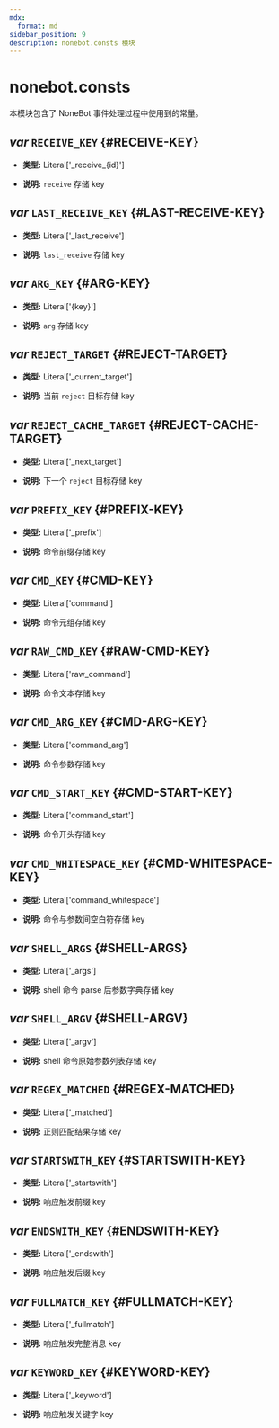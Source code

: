 ```yaml
---
mdx:
  format: md
sidebar_position: 9
description: nonebot.consts 模块
---
```


# nonebot.consts

本模块包含了 NoneBot 事件处理过程中使用到的常量。

## _var_ `RECEIVE_KEY` {#RECEIVE-KEY}

- **类型:** Literal['\_receive\_{id}']

- **说明:** `receive` 存储 key

## _var_ `LAST_RECEIVE_KEY` {#LAST-RECEIVE-KEY}

- **类型:** Literal['\_last\_receive']

- **说明:** `last_receive` 存储 key

## _var_ `ARG_KEY` {#ARG-KEY}

- **类型:** Literal['{key}']

- **说明:** `arg` 存储 key

## _var_ `REJECT_TARGET` {#REJECT-TARGET}

- **类型:** Literal['\_current\_target']

- **说明:** 当前 `reject` 目标存储 key

## _var_ `REJECT_CACHE_TARGET` {#REJECT-CACHE-TARGET}

- **类型:** Literal['\_next\_target']

- **说明:** 下一个 `reject` 目标存储 key

## _var_ `PREFIX_KEY` {#PREFIX-KEY}

- **类型:** Literal['\_prefix']

- **说明:** 命令前缀存储 key

## _var_ `CMD_KEY` {#CMD-KEY}

- **类型:** Literal['command']

- **说明:** 命令元组存储 key

## _var_ `RAW_CMD_KEY` {#RAW-CMD-KEY}

- **类型:** Literal['raw\_command']

- **说明:** 命令文本存储 key

## _var_ `CMD_ARG_KEY` {#CMD-ARG-KEY}

- **类型:** Literal['command\_arg']

- **说明:** 命令参数存储 key

## _var_ `CMD_START_KEY` {#CMD-START-KEY}

- **类型:** Literal['command\_start']

- **说明:** 命令开头存储 key

## _var_ `CMD_WHITESPACE_KEY` {#CMD-WHITESPACE-KEY}

- **类型:** Literal['command\_whitespace']

- **说明:** 命令与参数间空白符存储 key

## _var_ `SHELL_ARGS` {#SHELL-ARGS}

- **类型:** Literal['\_args']

- **说明:** shell 命令 parse 后参数字典存储 key

## _var_ `SHELL_ARGV` {#SHELL-ARGV}

- **类型:** Literal['\_argv']

- **说明:** shell 命令原始参数列表存储 key

## _var_ `REGEX_MATCHED` {#REGEX-MATCHED}

- **类型:** Literal['\_matched']

- **说明:** 正则匹配结果存储 key

## _var_ `STARTSWITH_KEY` {#STARTSWITH-KEY}

- **类型:** Literal['\_startswith']

- **说明:** 响应触发前缀 key

## _var_ `ENDSWITH_KEY` {#ENDSWITH-KEY}

- **类型:** Literal['\_endswith']

- **说明:** 响应触发后缀 key

## _var_ `FULLMATCH_KEY` {#FULLMATCH-KEY}

- **类型:** Literal['\_fullmatch']

- **说明:** 响应触发完整消息 key

## _var_ `KEYWORD_KEY` {#KEYWORD-KEY}

- **类型:** Literal['\_keyword']

- **说明:** 响应触发关键字 key
